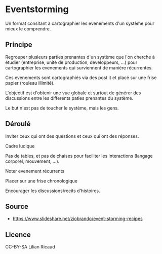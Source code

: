 <!--

---
title: Eventstorming 
description: Un format consistant à cartographier les évènements d'un système pour mieux le comprendre.
image_url: 
licence: CC-BY-SA
---

-->


# Eventstorming

Un format consitant à cartographier les evenements d'un système pour mieux le comprendre.

## Principe

Regrouper plusieurs parties prenantes d'un système que l'on cherche à étudier (entreprise, unité de production, developpeurs, ...) pour cartographier les evenements qui surviennent de manière récurrentes.

Ces evenements sont cartographiés via des post it et placé sur une frise papier (rouleau illimité).

L'objectif est d'obtenir une vue globale et surtout de générer des discussions entre les differents paties prenantes du système.

Le but n'est pas de toucher le système, mais les gens. 

## Déroulé

Inviter ceux qui ont des questions et ceux qui ont des réponses.

Cadre ludique

Pas de tables, et pas de chaises pour faciliter les interactions (langage corporel, mouvement, ...).

Noter evenement récurrents

Placer sur une frise chronologique

Encourager les discussions/recits d'histoires.

## Source

- https://www.slideshare.net/ziobrando/event-storming-recipes

## Licence

CC-BY-SA Lilian Ricaud
